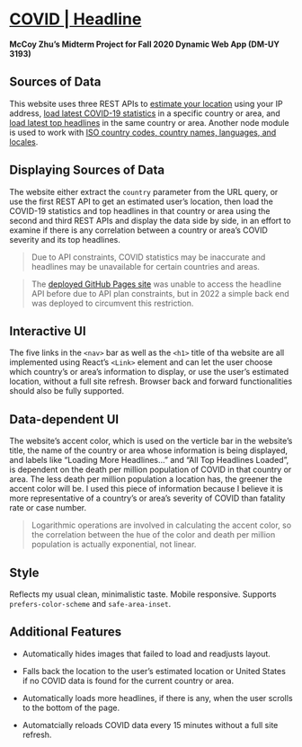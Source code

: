 # [COVID | Headline](https://zhumingcheng697.github.io/dynamic-web-midterm)

**McCoy Zhu’s Midterm Project for Fall 2020 Dynamic Web App (DM-UY 3193)**

## Sources of Data

This website uses three REST APIs to [estimate your location](https://ipapi.co) using your IP address, [load latest COVID-19 statistics](https://about-corona.net) in a specific country or area, and [load latest top headlines](https://newsapi.org) in the same country or area. Another node module is used to work with [ISO country codes, country names, languages, and locales](https://www.npmjs.com/package/country-locale-map).

## Displaying Sources of Data

The website either extract the `country` parameter from the URL query, or use the first REST API to get an estimated user’s location, then load the COVID-19 statistics and top headlines in that country or area using the second and third REST APIs and display the data side by side, in an effort to examine if there is any correlation between a country or area’s COVID severity and its top headlines.

> Due to API constraints, COVID statistics may be inaccurate and headlines may be unavailable for certain countries and areas.

> The [deployed GitHub Pages site](https://zhumingcheng697.github.io/dynamic-web-midterm) was unable to access the headline API before due to API plan constraints, but in 2022 a simple back end was deployed to circumvent this restriction.

## Interactive UI

The five links in the `<nav>` bar as well as the `<h1>` title of tha website are all implemented using React’s `<Link>` element and can let the user choose which country’s or area’s information to display, or use the user’s estimated location, without a full site refresh. Browser back and forward functionalities should also be fully supported.

## Data-dependent UI

The website’s accent color, which is used on the verticle bar in the website’s title, the name of the country or area whose information is being displayed, and labels like “Loading More Headlines…” and “All Top Headlines Loaded”, is dependent on the death per million population of COVID in that country or area. The less death per million population a location has, the greener the accent color will be. I used this piece of information because I believe it is more representative of a country’s or area’s severity of COVID than fatality rate or case number.

> Logarithmic operations are involved in calculating the accent color, so the correlation between the hue of the color and death per million population is actually exponential, not linear.

## Style

Reflects my usual clean, minimalistic taste. Mobile responsive. Supports `prefers-color-scheme` and `safe-area-inset`.

## Additional Features

- Automatically hides images that failed to load and readjusts layout.

- Falls back the location to the user’s estimated location or United States if no COVID data is found for the current country or area.

- Automatically loads more headlines, if there is any, when the user scrolls to the bottom of the page.

- Automatcially reloads COVID data every 15 minutes without a full site refresh.

